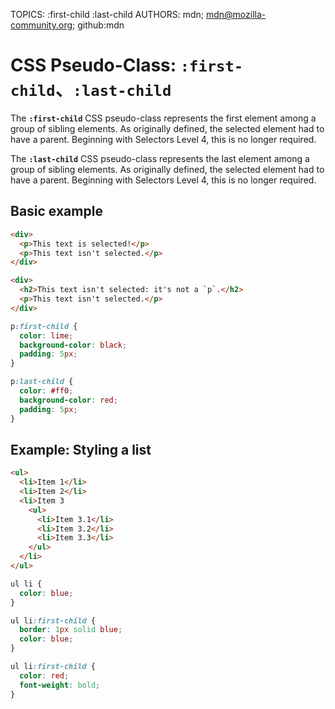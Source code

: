 TOPICS: :first-child
        :last-child
AUTHORS: mdn; mdn@mozilla-community.org; github:mdn

# CSS Pseudo-Class: `:first-child`、`:last-child`

The **`:first-child`** CSS pseudo-class represents the first element among a group of sibling elements.
As originally defined, the selected element had to have a parent. Beginning with Selectors Level 4,
this is no longer required.

The **`:last-child`** CSS pseudo-class represents the last element among a group of sibling elements.
As originally defined, the selected element had to have a parent. Beginning with Selectors Level 4,
this is no longer required.

## Basic example

```html
<div>
  <p>This text is selected!</p>
  <p>This text isn't selected.</p>
</div>

<div>
  <h2>This text isn't selected: it's not a `p`.</h2>
  <p>This text isn't selected.</p>
</div>
```

```css
p:first-child {
  color: lime;
  background-color: black;
  padding: 5px;
}

p:last-child {
  color: #ff0;
  background-color: red;
  padding: 5px;
}
```

## Example: Styling a list

```html
<ul>
  <li>Item 1</li>
  <li>Item 2</li>
  <li>Item 3
    <ul>
      <li>Item 3.1</li>
      <li>Item 3.2</li>
      <li>Item 3.3</li>
    </ul>
  </li>
</ul>
```

```css
ul li {
  color: blue;
}

ul li:first-child {
  border: 1px solid blue;
  color: blue;
}

ul li:first-child {
  color: red;
  font-weight: bold;
}
```
